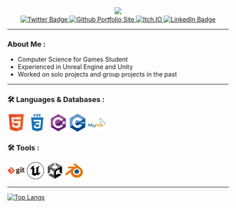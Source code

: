<div id="header" align="center">
  <img src="https://media0.giphy.com/media/v1.Y2lkPTc5MGI3NjExampmZmR1OWphN3dlZzYwMW1vMWJ5OHcycW5pMHd3YzdsZXFvOW45byZlcD12MV9pbnRlcm5hbF9naWZfYnlfaWQmY3Q9Zw/bGgsc5mWoryfgKBx1u/giphy.gif" width="150"/>
  
</div>
<!-- SOCIAL MEDIA BADGES -->
<div id="badges" align="center">
  <a href="https://twitter.com/MarcHansen2002">
  <img src="https://img.shields.io/badge/Twitter-blue?style=for-the-badge&logo=twitter&logoColor=white" alt="Twitter Badge"/> </a>
  <a href="https://marchansen2002.github.io">
  <img src="https://img.shields.io/badge/Portfolio Site-gray?style=for-the-badge&logo=github&logoColor=white" alt="Github Portfolio Site"/> </a>
  <a href="https://marchansen.itch.io" alt="Itch.IO">
    <img src="https://img.shields.io/badge/Itch.IO-white?logo=itchdotio&logoColor=white&labelColor=%23FA5C5C&color=%23FA5C5C" alt="Itch.IO" width="102.2" height="28"/> </a>
  <a href="https://www.linkedin.com/in/marc-hansen-7549a5206/">
  <img src="https://img.shields.io/badge/LinkedIn-blue?style=for-the-badge&logo=linkedin&logoColor=white" alt="LinkedIn Badge"/> </a>
</div>

---

  ### About Me :

  - Computer Science for Games Student
  - Experienced in Unreal Engine and Unity
  - Worked on solo projects and group projects in the past

---

### :hammer_and_wrench: Languages & Databases :
<div>
  <img src="https://github.com/devicons/devicon/blob/master/icons/html5/html5-original.svg" title="HTML5" alt="HTML" width="40" height="40"/>&nbsp;
  <img src="https://github.com/devicons/devicon/blob/master/icons/css3/css3-plain-wordmark.svg"  title="CSS3" alt="CSS" width="40" height="40"/>&nbsp;
  <img src="https://github.com/devicons/devicon/blob/master/icons/csharp/csharp-original.svg" title="C#" alt="C#" width="40" height="40"/>
  <img src="https://github.com/devicons/devicon/blob/master/icons/cplusplus/cplusplus-original.svg" title="C++" alt="C++" width="40" height="40"/>
  <img src="https://github.com/devicons/devicon/blob/master/icons/mysql/mysql-original-wordmark.svg" title="MySQL"  alt="MySQL" width="40" height="40"/>&nbsp;
</div>

### :hammer_and_wrench: Tools :
<div>
  <img src="https://github.com/devicons/devicon/blob/master/icons/git/git-original-wordmark.svg" title="Git" **alt="Git" width="40" height="40"/>
  <img src="https://github.com/devicons/devicon/blob/master/icons/unrealengine/unrealengine-original.svg" title="Unity" alt="Unity" width="40" height="40"/>
  <img src="https://github.com/devicons/devicon/blob/master/icons/unity/unity-original.svg" title="Unreal Engine" alt="Unreal Engine" width="40" height="40"/>
  <img src="https://github.com/devicons/devicon/blob/master/icons/blender/blender-original.svg" title="Blender" alt="Blender" width="40" height="40"/>
</div>

---
<!-- MOST USED LANGUAGES WIDGET -->
[![Top Langs](https://github-readme-stats.vercel.app/api/top-langs/?username=MarcHansen2002&layout=compact&theme=vision-friendly-dark)](https://github.com/anuraghazra/github-readme-stats)
